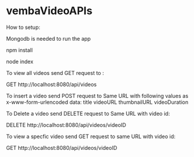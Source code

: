 # vembaVideoAPIs

How to setup:

Mongodb is needed to run the app

npm install

node index

To view all videos send GET request to :

 GET http://localhost:8080/api/videos

To insert a video send POST request to Same URL with following values as x-www-form-urlencoded data:
title
videoURL
thumbnailURL
videoDuration

To Delete a video send DELETE request to Same URL with video id:

DELETE http://localhost:8080/api/videos/videoID

To view a specfic video send GET request to same URL with video id:

GET  http://localhost:8080/api/videos/videoID




